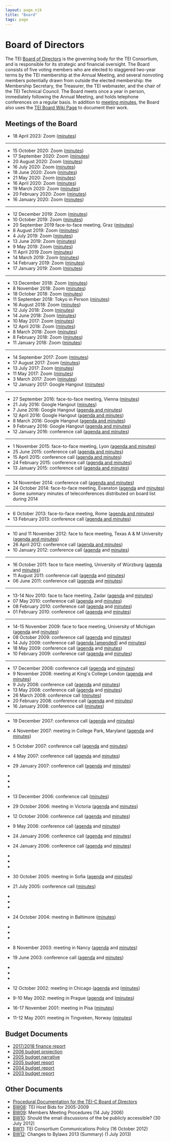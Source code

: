 ```yaml
---
layout: page.njk
title: "Board"
tags: page
---
```

# Board of Directors

The TEI [Board of Directors](/about/board-of-directors/) is the governing body for the TEI Consortium, and is responsible for its strategic and financial oversight. The Board consists of five voting members who are elected to staggered two-year terms by the TEI membership at the Annual Meeting, and several nonvoting members potentially drawn from outside the elected membership: the Membership Secretary, the Treasurer, the TEI webmaster, and the chair of the TEI Technical Council. The Board meets once a year in person, immediately following the Annual Meeting, and holds telephone conferences on a regular basis. In addition to [meeting minutes](/activities/board/ "meeting minutes"), the Board also uses the [TEI Board Wiki Page](https://wiki.tei-c.org/index.php/TEI-C_Board_of_Directors "TEI Board Wiki Page") to document their work.



## Meetings of the Board

* 18 April 2023: Zoom ([minutes](/?page_id=31594&preview=true))

---

* 15 October 2020: Zoom ([minutes](/activities/board/tei-c-board-meeting-2020-10-15/))
* 17 September 2020: Zoom ([minutes](/activities/board/tei-c-board-meeting-2020-09-17))
* 20 August 2020: Zoom ([minutes](/activities/board/tei-c-board-meeting-2020-08-20))
* 16 July 2020: Zoom ([minutes](/activities/board/tei-c-board-meeting-2020-07-16))
* 18 June 2020: Zoom ([minutes](/activities/board/tei-c-board-meeting-2020-06-18))
* 21 May 2020: Zoom ([minutes](/activities/board/board-tei-c-board-meeting-2020-05-21))
* 16 April 2020: Zoom ([minutes](/activities/board/board-tei-c-board-meeting-2020-04-16/))
* 19 March 2020: Zoom ([minutes](/activities/board/tei-c-board-meeting-2020-03-19/))
* 20 February 2020: Zoom ([minutes](/activities/board/tei-c-board-meeting-2020-02-20/))
* 16 January 2020: Zoom ([minutes](/activities/board/tei-c-board-meeting-2020-01-16/))

---

* 12 December 2019: Zoom ([minutes](/activities/board/board-tei-c-board-meeting-2019-12-12/))
* 10 October 2019: Zoom ([minutes](/activities/board/board-tei-c-board-meeting-2019-10-10/))
* 20 September 2019 face-to-face meeting, Graz ([minutes](/activities/board/board-tei-c-face-to-face-board-meeting-2019-09-20/))
* 8 August 2019: Zoom ([minutes](/activities/board/board-tei-c-board-meeting-2019-08-08/))
* 4 July 2019: Zoom ([minutes](/activities/board/tei-c-board-meeting-2019-07-04/))
* 13 June 2019: Zoom ([minutes](/activities/board/board-tei-c-board-meeting-2019-06-13/))
* 9 May 2019: Zoom ([minutes](/activities/board/board-tei-c-board-meeting-2019-05-09/))
* 11 April 2019 Zoom ([minutes](/activities/board/board-tei-c-board-meeting-2019-04-11/))
* 14 March 2019: Zoom ([minutes](/activities/board/board-tei-c-board-meeting-2019-03-14/))
* 14 February 2019: Zoom ([minutes](/activities/board/board-tei-c-board-meeting-2019-02-14/))
* 17 January 2019: Zoom ([minutes](/activities/board/board-tei-c-board-meeting-2019-01-17/))

---

* 13 December 2018: Zoom ([minutes](/activities/board/tei-c-board-meeting-2018-12-18/))
* 8 November 2018: Zoom ([minutes](/activities/board/tei-c-board-meeting-2018-11-8/))
* 18 October 2018: Zoom ([minutes](/activities/board/tei-c-board-meeting-2018-10-18))
* 11 September 2018: Tokyo in Person ([minutes](/activities/board/tei-c-board-meeting-2018-09-11/))
* 16 August 2018: Zoom ([minutes](/activities/board/tei-c-board-meeting-2018-08-16/))
* 12 July 2018: Zoom ([minutes](/activities/board/tei-c-board-meeting-2018-07-12/))
* 14 June 2018: Zoom ([minutes](/activities/board/tei-c-board-meeting-2018-06-14/))
* 10 May 2017: Zoom ([minutes](/activities/board/tei-c-board-minutes-2018-05-10/))
* 12 April 2018: Zoom ([minutes](/activities/board/tei-c-board-meeting-2018-04-12/))
* 8 March 2018: Zoom ([minutes](/activities/board/tei-c-board-meeting-2018-03-08/))
* 8 February 2018: Zoom ([minutes](/activities/board/tei-c-board-meeting-2018-02-08/))
* 11 January 2018: Zoom ([minutes](/activities/board/tei-c-board-meeting-minutes-2018-01-11/))

---

* 14 September 2017: Zoom ([minutes](/activities/board/tei-c-board-meeting-minutes-2017-09-14/))
* 17 August 2017: Zoom ([minutes](/activities/board/tei-c-board-meeting-minutes-2017-08-17/))
* 13 July 2017: Zoom ([minutes](/activities/board/tei-c-board-meeting-minutes-2017-07-13/))
* 11 May 2017: Zoom ([minutes](/activities/board/tei-c-board-minutes-2017-05-11/))
* 3 March 2017: Zoom ([minutes](/activities/board/tei-board-minutes-google-hangout-3-march-2017/))
* 12 January 2017: Google Hangout ([minutes](/activities/board/tei-board-minutes-google-hangout-12-january-2017/))

---

* 27 September 2016: face-to-face meeting, Vienna ([minutes](/activities/board/tei-board-meeting-in-person-meeting-2016-09-27/))
* 21 July 2016: Google Hangout ([minutes](/activities/board/tei-board-minutes-google-hangout-21-july-2016/))
* 7 June 2016: Google Hangout ([agenda and minutes](/activities/board/tei-board-minutes-google-hangout-07-june-2016/))
* 12 April 2016: Google Hangout ([agenda and minutes](/activities/board/bm64.xml))
* 8 March 2016: Google Hangout ([agenda and minutes](/activities/board/bm63.xml))
* 9 February 2016: Google Hangout ([agenda and minutes](/activities/board/bm62.xml))
* 12 January 2016: conference call ([agenda and minutes](/activities/board/bm61.xml))

---

* 1 November 2015: face-to-face meeting, Lyon ([agenda and minutes](/activities/board/bm60.xml))
* 25 June 2015: conference call ([agenda and minutes](/activities/board/bm59.xml))
* 15 April 2015: conference call ([agenda and minutes](/activities/board/bm58.xml))
* 24 February 2015: conference call ([agenda and minutes](/activities/board/bm57.xml))
* 13 January 2015: conference call ([agenda and minutes](/activities/board/bm56.xml))

---

* 14 November 2014: conference call ([agenda and minutes](/activities/board/bm55.xml))
* 24 October 2014: face-to-face meeting, Evanston ([agenda](/Membership/Meetings/2014/mm72.xml) and [minutes](/activities/board/bm54.xml))
* Some summary minutes of teleconferences distributed on board list during 2014

---

* 6 October 2013: face-to-face meeting, Rome ([agenda and minutes](/activities/board/bm48.xml))
* 13 February 2013: conference call ([agenda and minutes](/activities/board/bm47.xml))

---

* 10 and 11 November 2012: face to face meeting, Texas A & M University ([agenda and minutes](/activities/board/bm46.xml))
* 26 April 2012: conference call ([agenda and minutes](/activities/board/bm45.xml))
* 10 January 2012: conference call ([agenda](/activities/board/bm44a.xml) and [minutes](/activities/board/bm44.xml))

---

* 16 October 2011: face to face meeting, University of Würzburg ([agenda](/activities/board/bm43a.xml) and [minutes](/activities/board/bm43.xml))
* 11 August 2011: conference call ([agenda](/activities/board/bm42a.xml) and [minutes](/activities/board/bm42.xml))
* 06 June 2011: conference call ([agenda](/activities/board/bm41a.xml) and [minutes](/activities/board/bm41.xml))

---

* 13-14 Nov 2010: face to face meeting, Zadar ([agenda](/activities/board/bm40a.xml) and [minutes](/activities/board/bm40.xml))
* 07 May 2010: conference call ([agenda](/activities/board/bm39a.xml) and [minutes](/activities/board/bm39.xml))
* 08 February 2010: conference call ([agenda](/activities/board/bm38a.xml) and [minutes](/activities/board/bm38.xml))
* 01 February 2010: conference call ([agenda](/activities/board/bm37a.xml) and [minutes](/activities/board/bm37.xml))

---

* 14-15 November 2009: face to face meeting, University of Michigan ([agenda](/activities/board/bm36a.xml) and [minutes](/activities/board/bm36.xml))
* 08 October 2009: conference call ([agenda](/activities/board/bm35a.xml) and [minutes](/activities/board/bm35.xml))
* 14 July 2009: conference call ([agenda [amended]](/activities/board/bm34a.xml) and [minutes](/activities/board/bm34.xml))
* 18 May 2009: conference call ([agenda](/activities/board/bm33a.xml) and [minutes](/activities/board/bm33.xml))
* 10 February 2009: conference call ([agenda](/activities/board/bm32a.xml) and [minutes](/activities/board/bm32.xml))

---

* 17 December 2008: conference call ([agenda](/activities/board/bm31a.xml) and [minutes](/activities/board/bm31.xml))
* 9 November 2008: meeting at King's College London ([agenda](/activities/board/bm30a.xml) and [minutes](/activities/board/bm30.xml))
* 9 July 2008: conference call ([agenda](/activities/board/bm29a.xml) and [minutes](/activities/board/bm29.xml))
* 13 May 2008: conference call ([agenda](/activities/board/bm28a.xml) and [minutes](/activities/board/bm28.xml))
* 26 March 2008: conference call ([minutes](/activities/board/bm27.xml))
* 20 February 2008: conference call ([agenda](/activities/board/bm26a.xml) and [minutes](/activities/board/bm26.xml))
* 16 January 2008: conference call ([minutes](/activities/board/bm25.xml))

---

* 19 December 2007: conference call ([agenda](/activities/board/bm24a.xml) and [minutes](/activities/board/bm24.xml))
* 4 November 2007: meeting in College Park, Maryland ([agenda](/activities/board/bm23a.xml) and [minutes](/activities/board/bm23.xml))
* 5 October 2007: conference call ([agenda](/activities/board/bm22a.xml) and [minutes](/activities/board/bm22.xml))
* 4 May 2007: conference call ([agenda](/activities/board/bm21a.xml) and [minutes](/activities/board/bm21.xml))
* 29 January 2007: conference call ([agenda](/activities/board/bm20a.xml) and [minutes](/activities/board/bm20.xml))
* 
* 
* 
* 13 December 2006: conference call ([minutes](/activities/board/bm19.xml))
* 29 October 2006: meeting in Victoria ([agenda](/activities/board/bm18a.xml) and [minutes](/activities/board/bm18.xml))
* 12 October 2006: conference call ([agenda](/activities/board/bm17a.xml) and [minutes](/activities/board/bm17.xml))
* 9 May 2006: conference call ([agenda](/activities/board/bm16a.xml) and [minutes](/activities/board/bm16.xml))
* 24 January 2006: conference call ([agenda](/activities/board/bm15a.xml) and [minutes](/activities/board/bm15.xml))
* 24 January 2006: conference call ([agenda](/activities/board/bm15a.xml) and [minutes](/activities/board/bm15.xml))
* 
* 
* 
* 30 October 2005: meeting in Sofia ([agenda](/activities/board/bm14a.xml) and [minutes](/activities/board/bm14.xml))
* 21 July 2005: conference call ([minutes](/activities/board/bm13.xml))
* 
* 
* 
* 24 October 2004: meeting in Baltimore ([minutes](/activities/board/bm12.xml))
* 
* 
* 
* 8 November 2003: meeting in Nancy ([agenda](/activities/board/bm11a.xml) and [minutes](/activities/board/bm11.xml))
* 19 June 2003: conference call ([agenda](/activities/board/bm09.xml) and [minutes](/activities/board/bm10.xml))
* 
* 
* 
* 12 October 2002: meeting in Chicago ([agenda](/activities/board/bm07.xml) and ([minutes](/activities/board/bm08.xml))
* 9-10 May 2002: meeting in Prague ([agenda](/activities/board/bm03a.xml) and ([minutes](/activities/board/bm06.xml))



* 16-17 November 2001: meeting in Pisa ([minutes](/activities/board/text-encoding-intiative-consortium-minutes-of-the-board-of-directors-meeting-saturday-november-17-2001-grand-hotel-duomo-pisa-italy/))
* 11-12 May 2001: meeting in Tingveken, Norway ([minutes](/activities/board/bm01.xml))





Budget Documents
----------------


* [2017/2018 finance report](/wp-content/uploads/2018/12/Finance-Report-2017_18.pdf)
* [2006 budget projection](/wp-content/uploads/2017/01/2006budgetproj.pdf)
* [2005 budget narrative](/wp-content/uploads/2017/01/2005budgetnarr.pdf)
* [2005 budget report](/wp-content/uploads/2017/01/2005budget.pdf)
* [2004 budget report](/wp-content/uploads/2017/01/budget_2004.pdf)
* [2003 budget report](/wp-content/uploads/2017/01/budget_2003.pdf)




Other Documents
---------------


* [Procedural Documentation for the TEI-C Board of Directors](/activities/board/tei-consortium-procedures-customs-and-practices/)
* [BW08](/activities/board/bw08.xml): TEI Host Bids for 2005-2009
* [BW09](/activities/board/bw09.xml): Members Meeting Procedures (14 July 2006)
* [BW10](/activities/board/bw10.xml): Should the email discussions of the be publicly accessible? (30 July 2012)
* [BW11](/activities/board/bw11.xml): TEI Consortium Communications Policy (16 October 2012)
* [BW12](/activities/board/bw12.xml): Changes to Bylaws 2013 (Summary) (1 July 2013)


